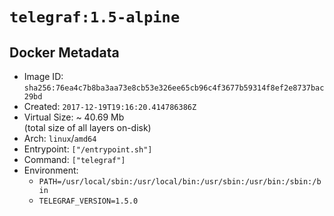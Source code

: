 # `telegraf:1.5-alpine`

## Docker Metadata

- Image ID: `sha256:76ea4c7b8ba3aa73e8cb53e326ee65cb96c4f3677b59314f8ef2e8737bac29bd`
- Created: `2017-12-19T19:16:20.414786386Z`
- Virtual Size: ~ 40.69 Mb  
  (total size of all layers on-disk)
- Arch: `linux`/`amd64`
- Entrypoint: `["/entrypoint.sh"]`
- Command: `["telegraf"]`
- Environment:
  - `PATH=/usr/local/sbin:/usr/local/bin:/usr/sbin:/usr/bin:/sbin:/bin`
  - `TELEGRAF_VERSION=1.5.0`
